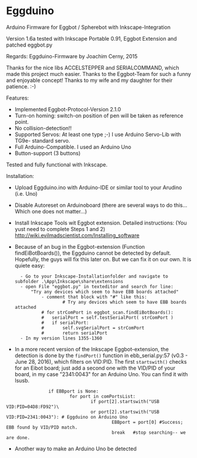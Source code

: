 Eggduino
====

Arduino Firmware for Eggbot / Spherebot with Inkscape-Integration

Version 1.6a
tested with Inkscape Portable 0.91, Eggbot Extension and patched eggbot.py

Regards: Eggduino-Firmware by Joachim Cerny, 2015

Thanks for the nice libs ACCELSTEPPER and SERIALCOMMAND, which made this project much easier. Thanks to the Eggbot-Team for such a funny and enjoyable concept! Thanks to my wife and my daughter for their patience. :-)

Features:

- Implemented Eggbot-Protocol-Version 2.1.0
- Turn-on homing: switch-on position of pen will be taken as reference point.
- No collision-detection!!
- Supported Servos: At least one type ;-) I use Arduino Servo-Lib with TG9e- standard servo.
- Full Arduino-Compatible. I used an Arduino Uno
- Button-support (3 buttons)

Tested and fully functional with Inkscape.

Installation:

- Upload Eggduino.ino with Arduino-IDE or similar tool to your Arudino (i.e. Uno)
- Disable Autoreset on Arduinoboard (there are several ways to do this... Which one does not matter...)
- Install Inkscape Tools wit Eggbot extension. Detailed instructions: (You yust need to complete Steps 1 and 2)
http://wiki.evilmadscientist.com/Installing_software

- Because of an bug in the Eggbot-extension (Function findEiBotBoards()), the Eggduino cannot be detected by default.
	Hopefully, the guys will fix this later on. But we can fix it on our own.
    It is quiete easy:
	
        - Go to your Inkscape-Installationfolder and navigate to subfolder .\App\Inkscape\share\extensions
		- open File "eggbot.py" in texteditor and search for line:
			"Try any devices which seem to have EBB boards attached"
                - comment that block with "#" like this:
                		# Try any devices which seem to have EBB boards attached
				# for strComPort in eggbot_scan.findEiBotBoards():
				#	serialPort = self.testSerialPort( strComPort )
				#	if serialPort:
				#		self.svgSerialPort = strComPort
				#		return serialPort
		- In my version lines 1355-1360
 
- In a more recent version of the Inkscape Eggbot-extension, the detection is done by the `findPort()` function in ebb_serial.py:57 (v0.3 - June 28, 2016), which filters on VID:PID.
The first `startswith()` checks for an Eibot board; just add a second one with the VID/PID of your board, in my case "2341:0043" for an Arduino Uno.
You can find it with lsusb.
```
                if EBBport is None:
                        for port in comPortsList:
                                if port[2].startswith("USB VID:PID=04D8:FD92")\
                                or port[2].startswith("USB VID:PID=2341:0043"): # Eggduino on Arduino Uno 
                                        EBBport = port[0] #Success; EBB found by VID/PID match.
                                        break   #stop searching-- we are done.                          
```
- Another way to make an Arduino Uno be detected
